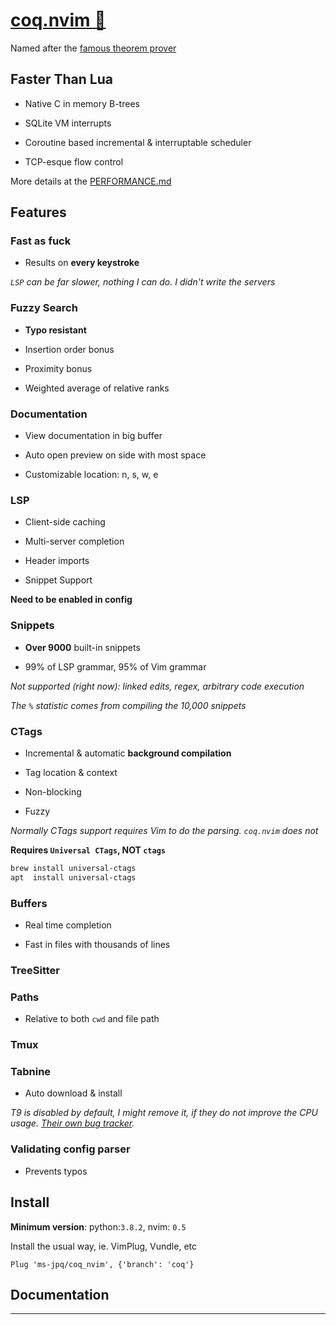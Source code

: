 # [coq.nvim 🐔](https://ms-jpq.github.io/coq_nvim)

Named after the [famous theorem prover](https://coq.inria.fr/)

## Faster Than Lua

- Native C in memory B-trees

- SQLite VM interrupts

- Coroutine based incremental & interruptable scheduler

- TCP-esque flow control

More details at the [PERFORMANCE.md](./docs/PERFORMANCE.md)

## Features

### Fast as fuck

- Results on **every keystroke**

_`LSP` can be far slower, nothing I can do. I didn't write the servers_

### Fuzzy Search

- **Typo resistant**

- Insertion order bonus

- Proximity bonus

- Weighted average of relative ranks

### Documentation

- View documentation in big buffer

- Auto open preview on side with most space

- Customizable location: n, s, w, e

### LSP

- Client-side caching

- Multi-server completion

- Header imports

- Snippet Support

**Need to be enabled in config**

### Snippets

- **Over 9000** built-in snippets

- 99% of LSP grammar, 95% of Vim grammar

_Not supported (right now): linked edits, regex, arbitrary code execution_

_The `%` statistic comes from compiling the 10,000 snippets_

### CTags

- Incremental & automatic **background compilation**

- Tag location & context

- Non-blocking

- Fuzzy

_Normally CTags support requires Vim to do the parsing. `coq.nvim` does not_

**Requires `Universal CTags`, NOT `ctags`**

```sh
brew install universal-ctags
apt  install universal-ctags
```

### Buffers

- Real time completion

- Fast in files with thousands of lines

### TreeSitter

### Paths

- Relative to both `cwd` and file path

### Tmux

### Tabnine

- Auto download & install

_T9 is disabled by default, I might remove it, if they do not improve the CPU usage. [Their own bug tracker](https://github.com/codota/TabNine/issues/43)._

### Validating config parser

- Prevents typos

## Install

**Minimum version**: python:`3.8.2`, nvim: `0.5`

Install the usual way, ie. VimPlug, Vundle, etc

```VimL
Plug 'ms-jpq/coq_nvim', {'branch': 'coq'}
```

## Documentation

---
